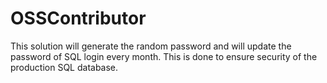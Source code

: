 # OSSContributor

This solution will generate the random password and will update the password of SQL login every month. This is done to ensure security of the production SQL database.
